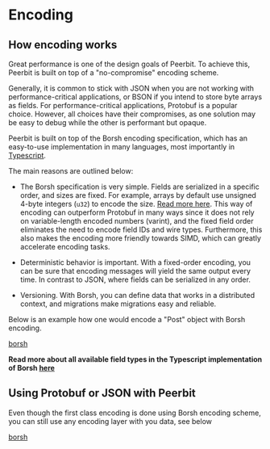 # Encoding
## How encoding works
Great performance is one of the design goals of Peerbit. To achieve this, Peerbit is built on top of a "no-compromise" encoding scheme.

Generally, it is common to stick with JSON when you are not working with performance-critical applications, or BSON if you intend to store byte arrays as fields. For performance-critical applications, Protobuf is a popular choice. However, all choices have their compromises, as one solution may be easy to debug while the other is performant but opaque.

Peerbit is built on top of the Borsh encoding specification, which has an easy-to-use implementation in many languages, most importantly in [Typescript](https://github.com/dao-xyz/borsh-ts).

The main reasons are outlined below:

- The Borsh specification is very simple. Fields are serialized in a specific order, and sizes are fixed. For example, arrays by default use unsigned 4-byte integers (`u32`) to encode the size. [Read more here](https://borsh.io/). This way of encoding can outperform Protobuf in many ways since it does not rely on variable-length encoded numbers (varint), and the fixed field order eliminates the need to encode field IDs and wire types. Furthermore, this also makes the encoding more friendly towards SIMD, which can greatly accelerate encoding tasks.

- Deterministic behavior is important. With a fixed-order encoding, you can be sure that encoding messages will yield the same output every time. In contrast to JSON, where fields can be serialized in any order.

- Versioning. With Borsh, you can define data that works in a distributed context, and migrations make migrations easy and reliable.


Below is an example how one would encode a "Post" object with Borsh encoding. 

[borsh](./borsh.ts ':include')


**Read more about all available field types in the Typescript implementation of Borsh [here](https://github.com/dao-xyz/borsh-ts)**



## Using Protobuf or JSON with Peerbit
Even though the first class encoding is done using Borsh encoding scheme, you can still use any encoding layer with you data, see below


[borsh](./json.ts ':include')
